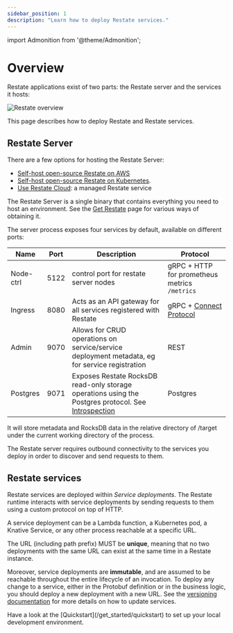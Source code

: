 ```yaml
---
sidebar_position: 1
description: "Learn how to deploy Restate services."
---
```


import Admonition from '@theme/Admonition';

# Overview

Restate applications exist of two parts: the Restate server and the services it hosts: 

![Restate overview](/img/deployment_overview.svg)

This page describes how to deploy Restate and Restate services.

## Restate Server

There are a few options for hosting the Restate Server:
- [Self-host open-source Restate on AWS](/deploy/lambda/self-hosted)
- [Self-host open-source Restate on Kubernetes](/deploy/kubernetes).
- [Use Restate Cloud](/deploy/restate_cloud): a managed Restate service 

The Restate Server is a single binary that contains everything you need to host an environment. See the [Get Restate](https://restate.dev/get-restate/) page for various ways of obtaining it.

The server process exposes four services by default, available on different ports:

| Name      | Port | Description                                                                                                                    | Protocol                                          |
|-----------|------|--------------------------------------------------------------------------------------------------------------------------------|---------------------------------------------------|
| Node-ctrl | 5122 | control port for restate server nodes                                                                                          | gRPC + HTTP for prometheus metrics `/metrics`     |
| Ingress   | 8080 | Acts as an API gateway for all services registered with Restate                                                                | gRPC + [Connect Protocol](https://connect.build/) |
| Admin     | 9070 | Allows for CRUD operations on service/service deployment metadata, eg for service registration                                 | REST                                              |
| Postgres  | 9071 | Exposes Restate RocksDB read-only storage operations using the Postgres protocol. See [Introspection](/operate/introspection) | Postgres                                          |

It will store metadata and RocksDB data in the relative directory of /target under the current working directory of the
process.

The Restate server requires outbound connectivity to the services you deploy in order to discover and send requests to them.


## Restate services

Restate services are deployed within *Service deployments*. The Restate runtime interacts with service deployments by sending requests to them using a custom protocol on top of HTTP.

A service deployment can be a Lambda function, a Kubernetes pod, a Knative Service, or any other process reachable at a specific URL.

The URL (including path prefix) MUST be **unique**, meaning that no two deployments with the same URL can exist at the same time in a Restate instance.

Moreover, service deployments are **immutable**, and are assumed to be reachable throughout the entire lifecycle of an invocation. To deploy any change to a service, either in the Protobuf definition or in the business logic, you should deploy a new deployment with a new URL. See the [versioning documentation](/operate/versioning) for more details on how to update services.


<Admonition type="info" title="Running services locally">
Have a look at the [Quickstart](/get_started/quickstart) to set up your local development environment.
</Admonition>

